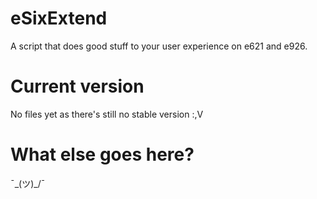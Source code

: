# eSixExtend
A script that does good stuff to your user experience on e621 and e926.

# Current version
No files yet as there's still no stable version :,V

# What else goes here?
¯\_(ツ)_/¯
